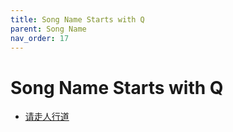 ```yaml
---
title: Song Name Starts with Q
parent: Song Name 
nav_order: 17
---
```


# Song Name Starts with Q

- [请走人行道](/lyrics/Zhi_Nan_Zhen/qingzourenxingdao)